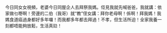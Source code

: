 今日同女女視頻，老婆今日同屋企人去拜祭我媽。佢見我就先喊爸爸，我就講：依家做乜嘢啊！旁邊的二伯（我哥）就“教”侄女講：拜你老母啊！係啊！拜我媽！我媽食道癌過身都好多年囉！而我都多年都去拜過！不孝，但生活所迫！全家我養一刻都唔能夠放鬆，生活真攰！